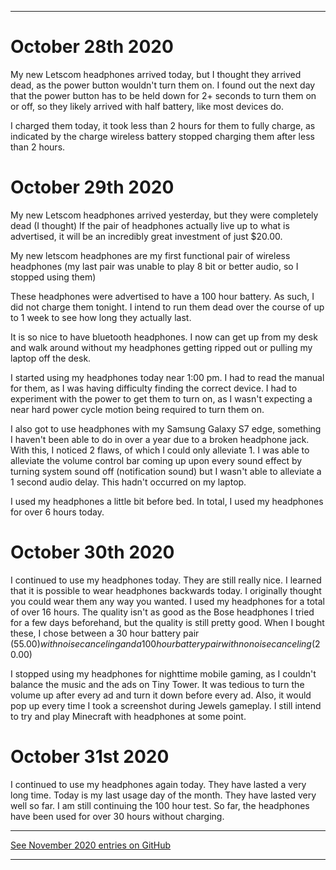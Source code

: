 
***

# October 28th 2020

My new Letscom headphones arrived today, but I thought they arrived dead, as the power button wouldn't turn them on. I found out the next day that the power button has to be held down for 2+ seconds to turn them on or off, so they likely arrived with half battery, like most devices do.

I charged them today, it took less than 2 hours for them to fully charge, as indicated by the charge wireless battery stopped charging them after less than 2 hours.

# October 29th 2020

My new Letscom headphones arrived yesterday, but they were completely dead (I thought) If the pair of headphones actually live up to what is advertised, it will be an incredibly great investment of just $20.00.

My new letscom headphones are my first functional pair of wireless headphones (my last pair was unable to play 8 bit or better audio, so I stopped using them) 

These headphones were advertised to have a 100 hour battery. As such, I did not charge them tonight. I intend to run them dead over the course of up to 1 week to see how long they actually last.

It is so nice to have bluetooth headphones. I now can get up from my desk and walk around without my headphones getting ripped out or pulling my laptop off the desk.

I started using my headphones today near 1:00 pm. I had to read the manual for them, as I was having difficulty finding the correct device. I had to experiment with the power to get them to turn on, as I wasn't expecting a near hard power cycle motion being required to turn them on.

I also got to use headphones with my Samsung Galaxy S7 edge, something I haven't been able to do in over a year due to a broken headphone jack. With this, I noticed 2 flaws, of which I could only alleviate 1. I was able to alleviate the volume control bar coming up upon every sound effect by turning system sound off (notification sound) but I wasn't able to alleviate a 1 second audio delay. This hadn't occurred on my laptop.

I used my headphones a little bit before bed. In total, I used my headphones for over 6 hours today.

# October 30th 2020

I continued to use my headphones today. They are still really nice. I learned that it is possible to wear headphones backwards today. I originally thought you could wear them any way you wanted. I used my headphones for a total of over 16 hours. The quality isn't as good as the Bose headphones I tried for a few days beforehand, but the quality is still pretty good. When I bought these, I chose between a 30 hour battery pair ($55.00) with noise canceling and a 100 hour battery pair with no noise canceling ($20.00)

I stopped using my headphones for nighttime mobile gaming, as I couldn't balance the music and the ads on Tiny Tower. It was tedious to turn the volume up after every ad and turn it down before every ad. Also, it would pop up every time I took a screenshot during Jewels gameplay. I still intend to try and play Minecraft with headphones at some point.

# October 31st 2020

I continued to use my headphones again today. They have lasted a very long time. Today is my last usage day of the month. They have lasted very well so far. I am still continuing the 100 hour test. So far, the headphones have been used for over 30 hours without charging.

***

[See November 2020 entries on GitHub](https://github.com/seanpm2001/BluPhone/blob/main/LETSCOM_EXPERIENCE_NOVEMBER2020.md)

***
